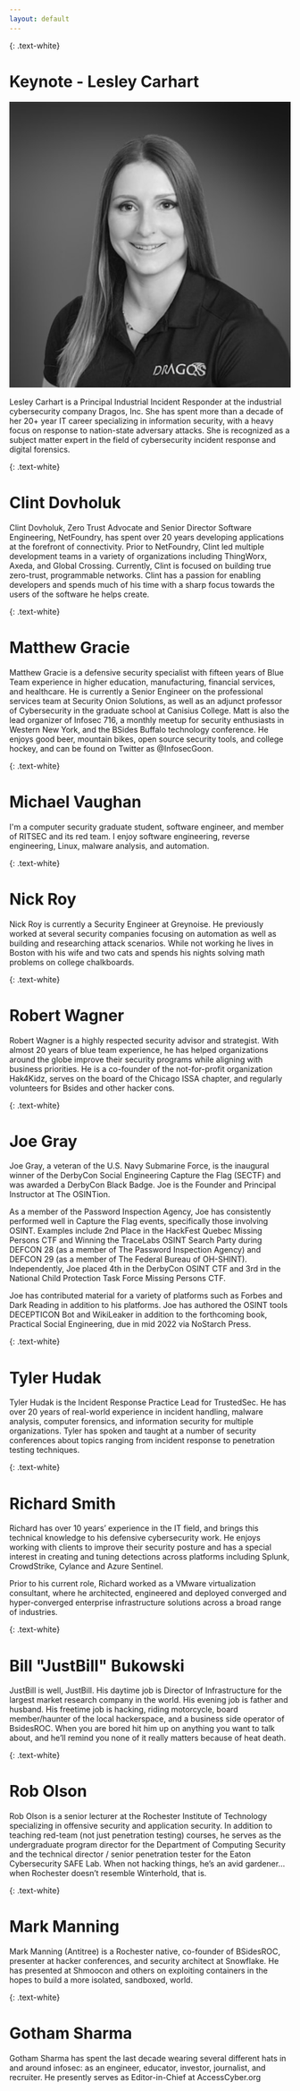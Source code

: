 ```yaml
---
layout: default
---
```


{: .text-white}
# Keynote - Lesley Carhart

![Lesley Carhart](assets/img/lesley-carhart-square@2x-1.jpg)

Lesley Carhart is a Principal Industrial Incident Responder at the industrial cybersecurity company Dragos, Inc. She has
spent more than a decade of her 20+ year IT career specializing in information security, with a heavy focus on response
to nation-state adversary attacks. She is recognized as a subject matter expert in the field of cybersecurity incident 
response and digital forensics.

{: .text-white}
# Clint Dovholuk
Clint Dovholuk, Zero Trust Advocate and Senior Director Software Engineering, NetFoundry, has spent over 20 years 
developing applications at the forefront of connectivity. Prior to NetFoundry, Clint led multiple development teams in 
a variety of organizations including ThingWorx, Axeda, and Global Crossing. Currently, Clint is focused on building true
zero-trust, programmable networks. Clint has a passion for enabling developers and spends much of his time with a sharp 
focus towards the users of the software he helps create.

{: .text-white}
# Matthew Gracie
Matthew Gracie is a defensive security specialist with fifteen years of Blue Team experience in higher education, 
manufacturing, financial services, and healthcare. He is currently a Senior Engineer on the professional services team 
at Security Onion Solutions, as well as an adjunct professor of Cybersecurity in the graduate school at 
Canisius College. Matt is also the lead organizer of Infosec 716, a monthly meetup for security enthusiasts in Western 
New York, and the BSides Buffalo technology conference. He enjoys good beer, mountain bikes, open source security tools,
and college hockey, and can be found on Twitter as @InfosecGoon.

{: .text-white}
# Michael Vaughan
I'm a computer security graduate student, software engineer, and member of RITSEC and its red team. I enjoy software 
engineering, reverse engineering, Linux, malware analysis, and automation.

{: .text-white}
# Nick Roy
Nick Roy is currently a Security Engineer at Greynoise. He previously worked at several security companies focusing on 
automation as well as building and researching attack scenarios. While not working he lives in Boston with his wife and
two cats and spends his nights solving math problems on college chalkboards.

{: .text-white}
# Robert Wagner
Robert Wagner is a highly respected security advisor and strategist. With almost 20 years of blue team experience, he 
has helped organizations around the globe improve their security programs while aligning with business priorities. He is
a co-founder of the not-for-profit organization Hak4Kidz, serves on the board of the Chicago ISSA chapter, and regularly
volunteers for Bsides and other hacker cons.

{: .text-white}
# Joe Gray
Joe Gray, a veteran of the U.S. Navy Submarine Force, is the inaugural winner of the DerbyCon Social Engineering Capture
the Flag (SECTF) and was awarded a DerbyCon Black Badge. Joe is the Founder and Principal Instructor at The OSINTion.

As a member of the Password Inspection Agency, Joe has consistently performed well in Capture the Flag events, 
specifically those involving OSINT. Examples include 2nd Place in the HackFest Quebec Missing Persons CTF and Winning 
the TraceLabs OSINT Search Party during DEFCON 28 (as a member of The Password Inspection Agency) and DEFCON 29 (as a 
member of The Federal Bureau of OH-SHINT). Independently, Joe placed 4th in the DerbyCon OSINT CTF and 3rd in the 
National Child Protection Task Force Missing Persons CTF.

Joe has contributed material for a variety of platforms such as Forbes and Dark Reading in addition to his platforms. 
Joe has authored the OSINT tools DECEPTICON Bot and WikiLeaker in addition to the forthcoming book, Practical Social
Engineering, due in mid 2022 via NoStarch Press.

{: .text-white}
# Tyler Hudak
Tyler Hudak is the Incident Response Practice Lead for TrustedSec. He has over 20 years of real-world experience in 
incident handling, malware analysis, computer forensics, and information security for multiple organizations. Tyler has 
spoken and taught at a number of security conferences about topics ranging from incident response to penetration testing
techniques.

{: .text-white}
# Richard Smith
Richard has over 10 years’ experience in the IT field, and brings this technical knowledge to his defensive 
cybersecurity work.  He enjoys working with clients to improve their security posture and has a special interest in 
creating and tuning detections across platforms including Splunk, CrowdStrike, Cylance and Azure Sentinel.

Prior to his current role, Richard worked as a VMware virtualization consultant, where he architected, engineered and 
deployed converged and hyper-converged enterprise infrastructure solutions across a broad range of industries.

{: .text-white}
# Bill "JustBill" Bukowski
JustBill is well, JustBill. His daytime job is Director of Infrastructure for the largest market research company in the
world. His evening job is father and husband. His freetime job is hacking, riding motorcycle, board member/haunter of 
the local hackerspace, and a business side operator of BsidesROC. When you are bored hit him up on anything you want to
talk about, and he’ll remind you none of it really matters because of heat death.

{: .text-white}
# Rob Olson
Rob Olson is a senior lecturer at the Rochester Institute of Technology specializing in offensive security and 
application security. In addition to teaching red-team (not just penetration testing) courses, he serves as the 
undergraduate program director for the Department of Computing Security and the technical director / senior penetration
tester for the Eaton Cybersecurity SAFE Lab. When not hacking things, he’s an avid gardener… when Rochester doesn’t 
resemble Winterhold, that is.

{: .text-white}
# Mark Manning
Mark Manning (Antitree) is a Rochester native, co-founder of BSidesROC, presenter at hacker conferences, and security
architect at Snowflake. He has presented at Shmoocon and others on exploiting containers in the hopes to build a more 
isolated, sandboxed, world.

{: .text-white}
# Gotham Sharma
Gotham Sharma has spent the last decade wearing several different hats in and around infosec: as an engineer, educator,
investor, journalist, and recruiter. He presently serves as Editor-in-Chief at AccessCyber.org 
